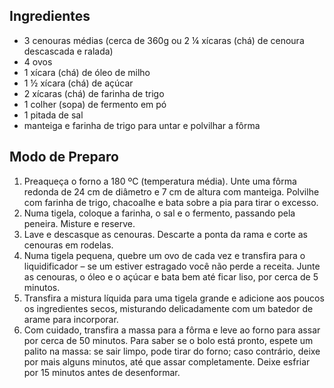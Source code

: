 ## Ingredientes
* 3 cenouras médias (cerca de 360g ou 2 ¼ xícaras (chá) de cenoura descascada e ralada)
* 4 ovos
* 1 xícara (chá) de óleo de milho
* 1 ½ xícara (chá) de açúcar
* 2 xícaras (chá) de farinha de trigo
* 1 colher (sopa) de fermento em pó
* 1 pitada de sal
* manteiga e farinha de trigo para untar e polvilhar a fôrma

## Modo de Preparo
1. Preaqueça o forno a 180 ºC (temperatura média). Unte uma fôrma redonda de 24 cm de diâmetro e 7 cm de altura com manteiga. Polvilhe com farinha de trigo, chacoalhe e bata sobre a pia para tirar o excesso.
2. Numa tigela, coloque a farinha, o sal e o fermento, passando pela peneira. Misture e reserve. 
3. Lave e descasque as cenouras. Descarte a ponta da rama e corte as cenouras em rodelas. 
4. Numa tigela pequena, quebre um ovo de cada vez e transfira para o liquidificador – se um estiver estragado você não perde a receita. Junte as cenouras, o óleo e o açúcar e bata bem até ficar liso, por cerca de 5 minutos. 
5. Transfira a mistura líquida para uma tigela grande e adicione aos poucos os ingredientes secos, misturando delicadamente com um batedor de arame para incorporar.
6. Com cuidado, transfira a massa para a fôrma e leve ao forno para assar por cerca de 50 minutos. Para saber se o bolo está pronto, espete um palito na massa: se sair limpo, pode tirar do forno; caso contrário, deixe por mais alguns minutos, até que assar completamente. Deixe esfriar por 15 minutos antes de desenformar.
